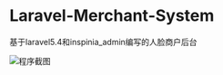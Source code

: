 # Laravel-Merchant-System
基于laravel5.4和inspinia_admin编写的人脸商户后台

![程序截图](https://raw.githubusercontent.com/phpxiebin/manaface/dev/system.jpg)
